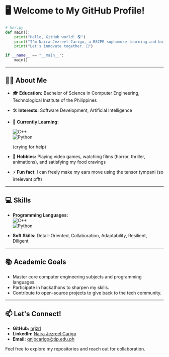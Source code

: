 # 🖥️ Welcome to My GitHub Profile!

```python
# her.py
def main():
    print("Hello, GitHub world! 🌎")
    print("I'm Naira Jezreel Carigo, a BSCPE sophomore learning and building awesome tech!")
    print("Let's innovate together. 🚀")

if __name__ == "__main__":
    main()
```
---

## 🤵‍♀️ About Me
- 🎓 **Education:** Bachelor of Science in Computer Engineering, Technological Institute of the Philippines  
- 🛠️ **Interests:** Software Development, Artificial Intelligence
- 🌱 **Currently Learning:**
  
  ![C++](https://img.shields.io/badge/-C++-00599C?logo=c%2B%2B&logoColor=white)  
  ![Python](https://img.shields.io/badge/-Python-3776AB?logo=python&logoColor=white)
  
  (crying for help)
- 🖤 **Hobbies:** Playing video games, watching films (horror, thriller, animations), and satisfying my food cravings
- ⚡ **Fun fact**: I can freely make my ears move using the tensor tympani (so irrelevant pfft)


---

## 💻 Skills
- **Programming Languages:**  
  ![C++](https://img.shields.io/badge/-C++-00599C?logo=c%2B%2B&logoColor=white)  
  ![Python](https://img.shields.io/badge/-Python-3776AB?logo=python&logoColor=white)  

- **Soft Skills:** Detail-Oriented, Collaboration, Adaptability, Resilient, Diligent

---

## 📚 Academic Goals
- Master core computer engineering subjects and programming languages.  
- Participate in hackathons to sharpen my skills.  
- Contribute to open-source projects to give back to the tech community.

---

## 📫 Let's Connect!
- **GitHub:** [nrjzrl](https://github.com/nrjzrl)  
- **LinkedIn:** [Naira Jezreel Carigo](https://linkedin.com/in/naira-jezreel-carigo)  
- **Email:** [qnjbcarigo@tip.edu.ph](mailto:qnjbcarigo@tip.edu.ph)  
 
Feel free to explore my repositories and reach out for collaboration.
